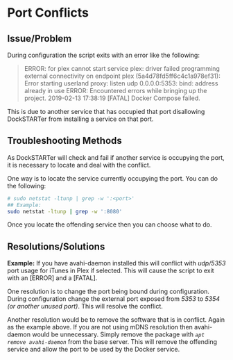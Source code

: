 # Port Conflicts

## Issue/Problem

During configuration the script exits with an error like the following:
> ERROR: for plex cannot start service plex: driver failed programming external connectivity on endpoint plex
> (5a4d78fd5ff6c4c1a978ef31): Error starting userland proxy: listen udp 0.0.0.0:5353: bind: address already in use
> ERROR: Encountered errors while bringing up the project.
> 2019-02-13 17:38:19 [FATAL]      Docker Compose failed.

This is due to another service that has occupied that port disallowing DockSTARTer from installing a service on that port.

## Troubleshooting Methods

As DockSTARTer will check and fail if another service is occupying the port, it is necessary to locate and deal with the conflict.

One way is to locate the service currently occupying the port. You can do the following:

```bash
# sudo netstat -ltunp | grep -w ':<port>'
## Example:
sudo netstat -ltunp | grep -w ':8080'
```

Once you locate the offending service then you can choose what to do.

## Resolutions/Solutions

**Example:** If you have avahi-daemon installed this will conflict with _udp/5353_ port usage for iTunes in Plex if selected.  This will cause the script to exit with an [ERROR] and a [FATAL].

One resolution is to change the port being bound during configuration.  During configuration change the external port exposed from _5353_ to _5354 (or another unused port)_.  This will resolve the conflict.

Another resolution would be to remove the software that is in conflict.  Again as the example above.  If you are not using mDNS resolution then avahi-daemon would be unnecessary. Simply remove the package with _`apt remove avahi-daemon`_ from the base server. This will remove the offending service and allow the port to be used by the Docker service.
